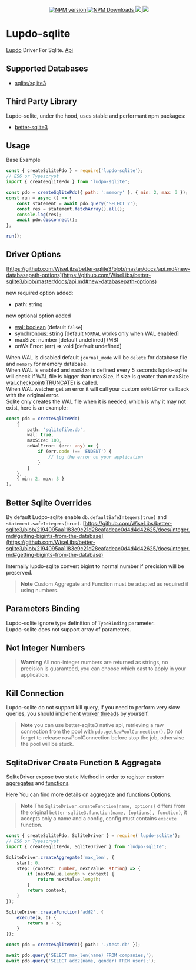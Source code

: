 <p align="center">
 <a href="https://www.npmjs.com/package/lupdo-sqlite" target="__blank">
        <img src="https://img.shields.io/npm/v/lupdo-sqlite?color=0476bc&label=" alt="NPM version">
    </a>
 <a href="https://www.npmjs.com/package/lupdo-sqlite" target="__blank">
        <img alt="NPM Downloads" src="https://img.shields.io/npm/dm/lupdo-sqlite?color=3890aa&label=">
    </a>
    <a href="https://app.codecov.io/github/Lupennat/lupdo-sqlite" target="__blank">
        <img src="https://codecov.io/github/Lupennat/lupdo-sqlite/branch/main/graph/badge.svg?token=19C8E6QTCE"/>
    </a>
    <a href="https://snyk.io/test/github/lupennat/lupdo-sqlite" target="__blank">
        <img src="https://snyk.io/test/github/lupennat/lupdo-sqlite/badge.svg">
    </a>
</p>

# Lupdo-sqlite

[Lupdo](https://www.npmjs.com/package/lupdo) Driver For Sqlite.
[Api](https://lupdo-sqlite.lupennat.com/api/functions/createSqlitePdo.html)

## Supported Databases

- [sqlite/sqlite3](https://www.sqlite.org/index.html)

## Third Party Library

Lupdo-sqlite, under the hood, uses stable and performant npm packages:

- [better-sqlite3](https://github.com/WiseLibs/better-sqlite3)

## Usage

Base Example

```js
const { createSqlitePdo } = require('lupdo-sqlite');
// ES6 or Typescrypt
import { createSqlitePdo } from 'ludpo-sqlite';

const pdo = createSqlitePdo({ path: ':memory' }, { min: 2, max: 3 });
const run = async () => {
    const statement = await pdo.query('SELECT 2');
    const res = statement.fetchArray().all();
    console.log(res);
    await pdo.disconnect();
};

run();
```

## Driver Options

[https://github.com/WiseLibs/better-sqlite3/blob/master/docs/api.md#new-databasepath-options](https://github.com/WiseLibs/better-sqlite3/blob/master/docs/api.md#new-databasepath-options)

new required option added:

- path: string

new optional option added

- [wal: boolean](https://www.sqlite.org/wal.html) [default `false`]
- [synchronous: string](https://sqlite.org/pragma.html#pragma_synchronous) [default `NORMAL` works only when WAL enabled]
- maxSize: number [default undefined] (MB)
- onWalError: (err) => void [default undefined]

When WAL is disabled default `journal_mode` will be `delete` for database file and `memory` for memory database.\
When WAL is enabled and `maxSize` is defined every 5 seconds lupdo-sqlite will check if WAL file is bigger than maxSize, if size is greater than maxSize [wal_checkpoint(TRUNCATE)](https://www.sqlite.org/pragma.html#pragma_wal_checkpoint) is called.\
When WAL watcher get an error it will call your custom `onWalError` callback with the original error.\
Sqlite only creates the WAL file when it is needed, which is why it may not exist, here is an example:

```ts
const pdo = createSqlitePdo(
    {
        path: 'sqlitefile.db',
        wal: true,
        maxSize: 100,
        onWalError: (err: any) => {
            if (err.code !== 'ENOENT') {
                // log the error on your application
            }
        }
    },
    { min: 2, max: 3 }
);
```

## Better Sqlite Overrides

By default Ludpo-sqlite enable `db.defaultSafeIntegers(true)` and `statement.safeIntegers(true)`.
[https://github.com/WiseLibs/better-sqlite3/blob/2194095aa1183e9c21d28eafadeac0d4d4d42625/docs/integer.md#getting-bigints-from-the-database](https://github.com/WiseLibs/better-sqlite3/blob/2194095aa1183e9c21d28eafadeac0d4d4d42625/docs/integer.md#getting-bigints-from-the-database)

Internally lupdo-sqlite convert bigint to normal number if precision will be preserved.

> **Note**
> Custom Aggregate and Function must be adapted as required if using numbers.

## Parameters Binding

Lupdo-sqlite ignore type definition of `TypeBinding` parameter.\
Lupdo-sqlite does not support array of parameters.

## Not Integer Numbers

> **Warning**
> All non-integer numbers are returned as strings, no precision is guaranteed, you can choose which cast to apply in your application.

## Kill Connection

Lupdo-sqlite do not support kill query, if you need to perform very slow queries, you should implement [worker threads](https://github.com/WiseLibs/better-sqlite3/blob/2194095aa1183e9c21d28eafadeac0d4d4d42625/docs/threads.md) by yourself.

> **Note**
> you can use better-sqlite3 native api, retrieving a raw connection from the pool with `pdo.getRawPoolConnection()`.
> Do not forget to release rawPoolConnection before stop the job, otherwise the pool will be stuck.

## SqliteDriver Create Function & Aggregate

SqliteDriver expose two static Method in order to register custom [aggregates](https://sqlite.org/lang_aggfunc.html) and [functions](https://sqlite.org/lang_corefunc.html).

Here You can find more details on [aggregate](https://github.com/WiseLibs/better-sqlite3/blob/HEAD/docs/api.md#aggregatename-options---this) and [functions](https://github.com/WiseLibs/better-sqlite3/blob/HEAD/docs/api.md#functionname-options-function---this) Options.

> **Note**
> The `SqliteDriver.createFunction(name, options)` differs from the original `better-sqlite3.function(name, [options], function)`, it accepts only a name and a config, config must contains `execute` function.

```ts
const { createSqlitePdo, SqliteDriver } = require('lupdo-sqlite');
// ES6 or Typescrypt
import { createSqlitePdo, SqliteDriver } from 'ludpo-sqlite';

SqliteDriver.createAggregate('max_len', {
    start: 0,
    step: (context: number, nextValue: string) => {
        if (nextValue.length > context) {
            return nextValue.length;
        }
        return context;
    }
});

SqliteDriver.createFunction('add2', {
    execute(a, b) {
        return a + b;
    }
});

const pdo = createSqlitePdo({ path: './test.db' });

await pdo.query('SELECT max_len(name) FROM companies;');
await pdo.query('SELECT add2(name, gender) FROM users;');
```
